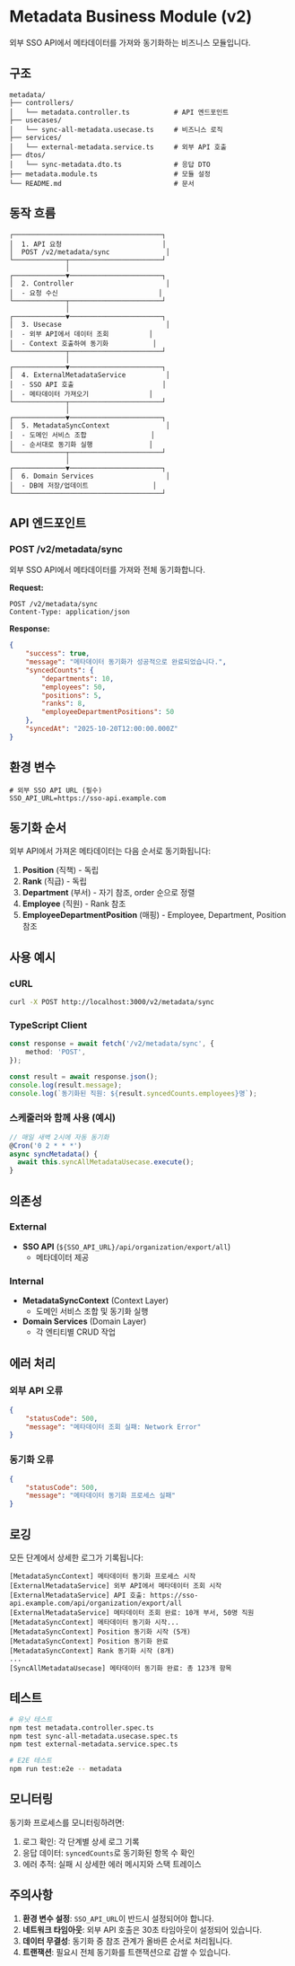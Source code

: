 # Metadata Business Module (v2)

외부 SSO API에서 메타데이터를 가져와 동기화하는 비즈니스 모듈입니다.

## 구조

```
metadata/
├── controllers/
│   └── metadata.controller.ts           # API 엔드포인트
├── usecases/
│   └── sync-all-metadata.usecase.ts     # 비즈니스 로직
├── services/
│   └── external-metadata.service.ts     # 외부 API 호출
├── dtos/
│   └── sync-metadata.dto.ts             # 응답 DTO
├── metadata.module.ts                   # 모듈 설정
└── README.md                            # 문서
```

## 동작 흐름

```
┌─────────────────────────────────────┐
│  1. API 요청                         │
│  POST /v2/metadata/sync              │
└─────────────┬───────────────────────┘
              │
┌─────────────▼───────────────────────┐
│  2. Controller                       │
│  - 요청 수신                         │
└─────────────┬───────────────────────┘
              │
┌─────────────▼───────────────────────┐
│  3. Usecase                          │
│  - 외부 API에서 데이터 조회          │
│  - Context 호출하여 동기화           │
└─────────────┬───────────────────────┘
              │
┌─────────────▼───────────────────────┐
│  4. ExternalMetadataService          │
│  - SSO API 호출                      │
│  - 메타데이터 가져오기               │
└─────────────┬───────────────────────┘
              │
┌─────────────▼───────────────────────┐
│  5. MetadataSyncContext              │
│  - 도메인 서비스 조합                │
│  - 순서대로 동기화 실행              │
└─────────────┬───────────────────────┘
              │
┌─────────────▼───────────────────────┐
│  6. Domain Services                  │
│  - DB에 저장/업데이트                │
└─────────────────────────────────────┘
```

## API 엔드포인트

### POST /v2/metadata/sync

외부 SSO API에서 메타데이터를 가져와 전체 동기화합니다.

**Request:**

```http
POST /v2/metadata/sync
Content-Type: application/json
```

**Response:**

```json
{
    "success": true,
    "message": "메타데이터 동기화가 성공적으로 완료되었습니다.",
    "syncedCounts": {
        "departments": 10,
        "employees": 50,
        "positions": 5,
        "ranks": 8,
        "employeeDepartmentPositions": 50
    },
    "syncedAt": "2025-10-20T12:00:00.000Z"
}
```

## 환경 변수

```env
# 외부 SSO API URL (필수)
SSO_API_URL=https://sso-api.example.com
```

## 동기화 순서

외부 API에서 가져온 메타데이터는 다음 순서로 동기화됩니다:

1. **Position** (직책) - 독립
2. **Rank** (직급) - 독립
3. **Department** (부서) - 자기 참조, order 순으로 정렬
4. **Employee** (직원) - Rank 참조
5. **EmployeeDepartmentPosition** (매핑) - Employee, Department, Position 참조

## 사용 예시

### cURL

```bash
curl -X POST http://localhost:3000/v2/metadata/sync
```

### TypeScript Client

```typescript
const response = await fetch('/v2/metadata/sync', {
    method: 'POST',
});

const result = await response.json();
console.log(result.message);
console.log(`동기화된 직원: ${result.syncedCounts.employees}명`);
```

### 스케줄러와 함께 사용 (예시)

```typescript
// 매일 새벽 2시에 자동 동기화
@Cron('0 2 * * *')
async syncMetadata() {
  await this.syncAllMetadataUsecase.execute();
}
```

## 의존성

### External

- **SSO API** (`${SSO_API_URL}/api/organization/export/all`)
    - 메타데이터 제공

### Internal

- **MetadataSyncContext** (Context Layer)
    - 도메인 서비스 조합 및 동기화 실행
- **Domain Services** (Domain Layer)
    - 각 엔티티별 CRUD 작업

## 에러 처리

### 외부 API 오류

```json
{
    "statusCode": 500,
    "message": "메타데이터 조회 실패: Network Error"
}
```

### 동기화 오류

```json
{
    "statusCode": 500,
    "message": "메타데이터 동기화 프로세스 실패"
}
```

## 로깅

모든 단계에서 상세한 로그가 기록됩니다:

```
[MetadataSyncContext] 메타데이터 동기화 프로세스 시작
[ExternalMetadataService] 외부 API에서 메타데이터 조회 시작
[ExternalMetadataService] API 호출: https://sso-api.example.com/api/organization/export/all
[ExternalMetadataService] 메타데이터 조회 완료: 10개 부서, 50명 직원
[MetadataSyncContext] 메타데이터 동기화 시작...
[MetadataSyncContext] Position 동기화 시작 (5개)
[MetadataSyncContext] Position 동기화 완료
[MetadataSyncContext] Rank 동기화 시작 (8개)
...
[SyncAllMetadataUsecase] 메타데이터 동기화 완료: 총 123개 항목
```

## 테스트

```bash
# 유닛 테스트
npm test metadata.controller.spec.ts
npm test sync-all-metadata.usecase.spec.ts
npm test external-metadata.service.spec.ts

# E2E 테스트
npm run test:e2e -- metadata
```

## 모니터링

동기화 프로세스를 모니터링하려면:

1. 로그 확인: 각 단계별 상세 로그 기록
2. 응답 데이터: `syncedCounts`로 동기화된 항목 수 확인
3. 에러 추적: 실패 시 상세한 에러 메시지와 스택 트레이스

## 주의사항

1. **환경 변수 설정**: `SSO_API_URL`이 반드시 설정되어야 합니다.
2. **네트워크 타임아웃**: 외부 API 호출은 30초 타임아웃이 설정되어 있습니다.
3. **데이터 무결성**: 동기화 중 참조 관계가 올바른 순서로 처리됩니다.
4. **트랜잭션**: 필요시 전체 동기화를 트랜잭션으로 감쌀 수 있습니다.
